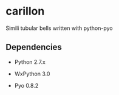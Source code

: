 # carillon

Simili tubular bells written with python-pyo

## Dependencies

- Python 2.7.x

- WxPython 3.0

- Pyo 0.8.2
